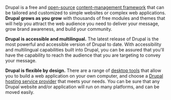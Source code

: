 Drupal is a free and [open-source](https://en.wikipedia.org/wiki/Open-source%5Fmodel "wikipedia.org - Open-source model") [content-management framework](https://en.wikipedia.org/wiki/List%5Fof%5Fcontent%5Fmanagement%5Fframeworks "wikipedia.org - List of content management frameworks") that can be tailored and customized to simple websites or complex web applications. **Drupal grows as you grow** with thousands of free modules and themes that will help you attract the web audience you need to deliver your message, grow brand awareness, and build your community.

**Drupal is accessible and multilingual.** The latest release of Drupal is the most powerful and accessible version of Drupal to date. With accessibility and multilingual capabilities built into Drupal, you can be assured that you'll have the capability to reach the audience that you are targeting to convey your message.

**Drupal is flexible by design.** There are a range of [desktop tools](https://www.drupal.org/docs/develop/development-tools/development-tools-overview) that allow you to build a web application on your own computer, and choose a [Drupal hosting service provider](https://www.drupal.org/hosting) that meets your needs. You can be sure that any Drupal website and/or application will run on many platforms, and can be moved easily.